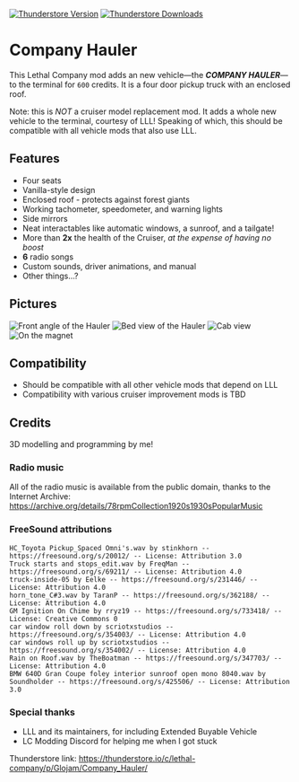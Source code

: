 [![Thunderstore Version](https://img.shields.io/thunderstore/v/Glojam/Company_Hauler?style=for-the-badge&logo=thunderstore&logoColor=white)](https://thunderstore.io/c/lethal-company/p/Glojam/Company_Hauler/)
[![Thunderstore Downloads](https://img.shields.io/thunderstore/dt/Glojam/Company_Hauler?style=for-the-badge&logo=thunderstore&logoColor=white)](https://thunderstore.io/c/lethal-company/p/Glojam/Company_Hauler/)
# Company Hauler
This Lethal Company mod adds an new vehicle—the ***COMPANY HAULER***—to the terminal for `600` credits. It is a four door pickup truck with an enclosed roof.

Note: this is *NOT* a cruiser model replacement mod. It adds a whole new vehicle to the terminal, courtesy of LLL!
Speaking of which, this should be compatible with all vehicle mods that also use LLL.

## Features
* Four seats
* Vanilla-style design
* Enclosed roof - protects against forest giants
* Working tachometer, speedometer, and warning lights
* Side mirrors
* Neat interactables like automatic windows, a sunroof, and a tailgate!
* More than **2x** the health of the Cruiser, *at the expense of having no boost*
* **6** radio songs
* Custom sounds, driver animations, and manual
* Other things...?

## Pictures
![Front angle of the Hauler](https://i.imgur.com/4vCCw10.png)
![Bed view of the Hauler](https://i.imgur.com/VedpSzy.png)
![Cab view](https://i.imgur.com/9AISuBJ.png)
![On the magnet](https://i.imgur.com/9lFG8xS.png)

## Compatibility
* Should be compatible with all other vehicle mods that depend on LLL
* Compatibility with various cruiser improvement mods is TBD

## Credits
3D modelling and programming by me!

### Radio music
All of the radio music is available from the public domain, thanks to the Internet Archive:
https://archive.org/details/78rpmCollection1920s1930sPopularMusic

### FreeSound attributions
`HC_Toyota Pickup_Spaced Omni's.wav by stinkhorn -- https://freesound.org/s/20012/ -- License: Attribution 3.0`\
`Truck starts and stops_edit.wav by FreqMan -- https://freesound.org/s/69211/ -- License: Attribution 4.0`\
`truck-inside-05 by Eelke -- https://freesound.org/s/231446/ -- License: Attribution 4.0`\
`horn_tone_C#3.wav by TaranP -- https://freesound.org/s/362188/ -- License: Attribution 4.0`\
`GM Ignition On Chime by rryz19 -- https://freesound.org/s/733418/ -- License: Creative Commons 0`\
`car window roll down by scriotxstudios -- https://freesound.org/s/354003/ -- License: Attribution 4.0`\
`car windows roll up by scriotxstudios -- https://freesound.org/s/354002/ -- License: Attribution 4.0`\
`Rain on Roof.wav by TheBoatman -- https://freesound.org/s/347703/ -- License: Attribution 4.0`\
`BMW 640D Gran Coupe foley interior sunroof open mono 8040.wav by Soundholder -- https://freesound.org/s/425506/ -- License: Attribution 3.0`

### Special thanks
* LLL and its maintainers, for including Extended Buyable Vehicle
* LC Modding Discord for helping me when I got stuck

Thunderstore link:
https://thunderstore.io/c/lethal-company/p/Glojam/Company_Hauler/
